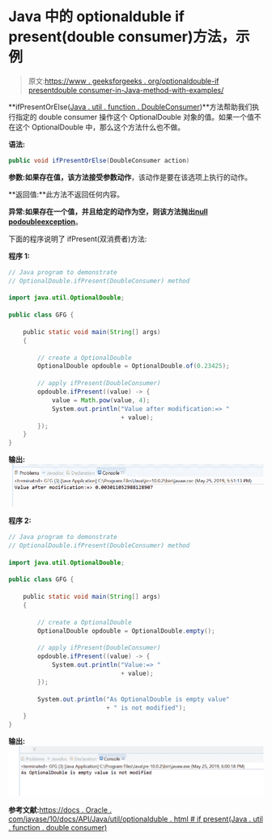 # Java 中的 optionalduble if present(double consumer)方法，示例

> 原文:[https://www . geeksforgeeks . org/optionaldouble-if presentdouble consumer-in-Java-method-with-examples/](https://www.geeksforgeeks.org/optionaldouble-ifpresentdoubleconsumer-method-in-java-with-examples/)

**ifPresentOrElse([Java . util . function . DoubleConsumer](https://www.geeksforgeeks.org/doubleconsumer-interface-in-java-with-examples/))**方法帮助我们执行指定的 double consumer 操作这个 OptionalDouble 对象的值。如果一个值不在这个 OptionalDouble 中，那么这个方法什么也不做。

**语法:**

```java
public void ifPresentOrElse(DoubleConsumer action)

```

**参数:**如果存在值，该方法接受参数**动作**，该动作是要在该选项上执行的动作。

**返回值:**此方法不返回任何内容。

**异常:**如果存在一个值，并且给定的动作为空，则该方法抛出**[null podoubleexception](https://www.geeksforgeeks.org/null-podoubleer-exception-in-java/)**。

下面的程序说明了 ifPresent(双消费者)方法:

**程序 1:**

```java
// Java program to demonstrate
// OptionalDouble.ifPresent(DoubleConsumer) method

import java.util.OptionalDouble;

public class GFG {

    public static void main(String[] args)
    {

        // create a OptionalDouble
        OptionalDouble opdouble = OptionalDouble.of(0.23425);

        // apply ifPresent(DoubleConsumer)
        opdouble.ifPresent((value) -> {
            value = Math.pow(value, 4);
            System.out.println("Value after modification:=> "
                               + value);
        });
    }
}
```

**输出:**
![](img/ff90547e275779ca701f47d2ee0b6071.png)

**程序 2:**

```java
// Java program to demonstrate
// OptionalDouble.ifPresent(DoubleConsumer) method

import java.util.OptionalDouble;

public class GFG {

    public static void main(String[] args)
    {

        // create a OptionalDouble
        OptionalDouble opdouble = OptionalDouble.empty();

        // apply ifPresent(DoubleConsumer)
        opdouble.ifPresent((value) -> {
            System.out.println("Value:=> "
                               + value);
        });

        System.out.println("As OptionalDouble is empty value"
                           + " is not modified");
    }
}
```

**输出:**
![](img/78ece8b616c825efd4b9978b8ae0e23d.png)

**参考文献:**[https://docs . Oracle . com/javase/10/docs/API/Java/util/optionalduble . html # if present(Java . util . function . double consumer)](https://docs.oracle.com/javase/10/docs/api/java/util/OptionalDouble.html#ifPresent(java.util.function.DoubleConsumer))